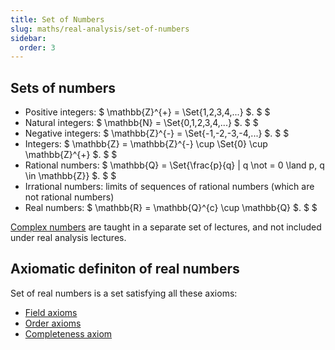 ```yaml
---
title: Set of Numbers
slug: maths/real-analysis/set-of-numbers
sidebar:
  order: 3
---
```


## Sets of numbers

- Positive integers: $ \mathbb{Z}^{+} = \Set{1,2,3,4,...} $. $ $
- Natural integers: $ \mathbb{N} = \Set{0,1,2,3,4,...} $. $ $
- Negative integers: $ \mathbb{Z}^{-} = \Set{-1,-2,-3,-4,...} $. $ $
- Integers: $ \mathbb{Z} = \mathbb{Z}^{-} \cup \Set{0} \cup \mathbb{Z}^{+}
  $. $
  $
- Rational numbers: $ \mathbb{Q} = \Set{\frac{p}{q} | q \not = 0 \land p, q \in
  \mathbb{Z}} $.
  $ $
- Irrational numbers: limits of sequences of rational numbers (which are not
  rational numbers)
- Real numbers: $ \mathbb{R} = \mathbb{Q}^{c} \cup \mathbb{Q} $. $ $

[Complex numbers](/maths/complex-numbers/introduction) are taught in a separate
set of lectures, and not included under real analysis lectures.

## Axiomatic definiton of real numbers

Set of real numbers is a set satisfying all these axioms:

- [Field axioms](/maths/real-analysis/field-axioms)
- [Order axioms](/maths/real-analysis/order-axioms)
- [Completeness axiom](/maths/real-analysis/completeness-axiom)
